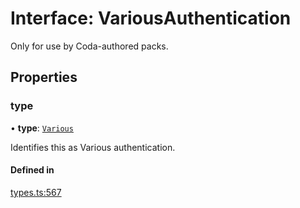 # Interface: VariousAuthentication

Only for use by Coda-authored packs.

## Properties

### type

• **type**: [`Various`](../enums/AuthenticationType.md#various)

Identifies this as Various authentication.

#### Defined in

[types.ts:567](https://github.com/coda/packs-sdk/blob/main/types.ts#L567)
